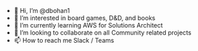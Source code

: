 - 👋 Hi, I’m @dbohan1
- 👀 I’m interested in board games, D&D, and books
- 🌱 I’m currently learning AWS for Solutions Architect
- 💞️ I’m looking to collaborate on all Community related projects
- 📫 How to reach me Slack / Teams

<!---
dbohan1/dbohan1 is a ✨ special ✨ repository because its `README.md` (this file) appears on your GitHub profile.
You can click the Preview link to take a look at your changes.
--->
